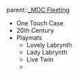 parent::[_MOC Fleeting](_MOC%20Fleeting.md)

- One Touch Case
- 20th Century
- Playmats
	- Lovely Labrynth
	- Lady Labrynth
	- Live Twin
	- 